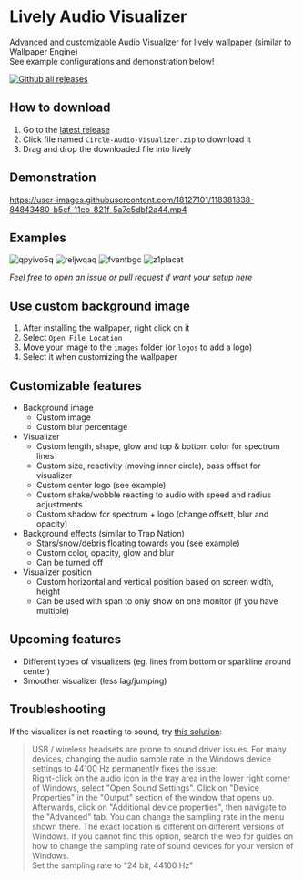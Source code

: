 # Lively Audio Visualizer

Advanced and customizable Audio Visualizer for [lively wallpaper](https://rocksdanister.github.io/lively/) (similar to Wallpaper Engine)  
See example configurations and demonstration below!

[![Github all releases](https://img.shields.io/github/downloads/elias123tre/lively-audio-visualizer/total.svg?style=flat-square)](https://github.com/elias123tre/lively-audio-visualizer/releases/latest)

## How to download

1. Go to the [latest release](https://github.com/elias123tre/Lively-Audio-Visualizer/releases/latest)
2. Click file named `Circle-Audio-Visualizer.zip` to download it
3. Drag and drop the downloaded file into lively

## Demonstration

https://user-images.githubusercontent.com/18127101/118381838-84843480-b5ef-11eb-821f-5a7c5dbf2a44.mp4

## Examples

![qpyivo5q](https://user-images.githubusercontent.com/18127101/118381983-bb0e7f00-b5f0-11eb-9032-0ffc6f086f2a.gif) ![reljwqaq](https://user-images.githubusercontent.com/18127101/118381985-c19cf680-b5f0-11eb-9d61-bd5e7e75c551.gif) ![fvantbgc](https://user-images.githubusercontent.com/18127101/118382057-8b13ab80-b5f1-11eb-8a4a-ca2ac0533b25.gif) ![z1placat](https://user-images.githubusercontent.com/18127101/118382119-6bc94e00-b5f2-11eb-95a0-dd7d33461e7e.gif)

_Feel free to open an issue or pull request if want your setup here_

## Use custom background image

1. After installing the wallpaper, right click on it
2. Select `Open File Location`
3. Move your image to the `images` folder (or `logos` to add a logo)
4. Select it when customizing the wallpaper

## Customizable features

- Background image
  - Custom image
  - Custom blur percentage
- Visualizer
  - Custom length, shape, glow and top & bottom color for spectrum lines
  - Custom size, reactivity (moving inner circle), bass offset for visualizer
  - Custom center logo (see example)
  - Custom shake/wobble reacting to audio with speed and radius adjustments
  - Custom shadow for spectrum + logo (change offsett, blur and opacity)
- Background effects (similar to Trap Nation)
  - Stars/snow/debris floating towards you (see example)
  - Custom color, opacity, glow and blur
  - Can be turned off
- Visualizer position
  - Custom horizontal and vertical position based on screen width, height
  - Can be used with span to only show on one monitor (if you have multiple)

## Upcoming features

- Different types of visualizers (eg. lines from bottom or sparkline around center)
- Smoother visualizer (less lag/jumping)

## Troubleshooting

If the visualizer is not reacting to sound, try [this solution](https://help.wallpaperengine.io/en/audio/audiodetection.html#_2-hardware-specific-issues):

> USB / wireless headsets are prone to sound driver issues. For many devices, changing the audio sample rate in the Windows device settings to 44100 Hz permanently fixes the issue:  
> Right-click on the audio icon in the tray area in the lower right corner of Windows, select "Open Sound Settings". Click on "Device Properties" in the "Output" section of the window that opens up. Afterwards, click on "Additional device properties", then navigate to the "Advanced" tab. You can change the sampling rate in the menu shown there. The exact location is different on different versions of Windows. if you cannot find this option, search the web for guides on how to change the sampling rate of sound devices for your version of Windows.  
> Set the sampling rate to "24 bit, 44100 Hz"

